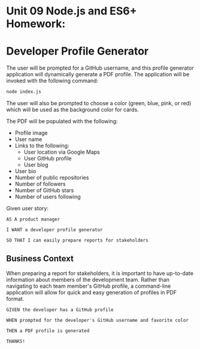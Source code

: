 # Unit 09 Node.js and ES6+ Homework: 
# Developer Profile Generator

The user will be prompted for a GitHub username, and this profile generator application will dynamically generate a PDF profile. The application will be invoked with the following command:

```sh
node index.js
```

The user will also be prompted to choose a color (green, blue, pink, or red) which will be used as the background color for cards.

The PDF will be populated with the following:

* Profile image
* User name
* Links to the following:
  * User location via Google Maps
  * User GitHub profile
  * User blog
* User bio
* Number of public repositories
* Number of followers
* Number of GitHub stars
* Number of users following

Given user story:

```
AS A product manager

I WANT a developer profile generator

SO THAT I can easily prepare reports for stakeholders
```


## Business Context

When preparing a report for stakeholders, it is important to have up-to-date information about members of the development team. Rather than navigating to each team member's GitHub profile, a command-line application will allow for quick and easy generation of profiles in PDF format.

```
GIVEN the developer has a GitHub profile

WHEN prompted for the developer's GitHub username and favorite color

THEN a PDF profile is generated

THANKS!
